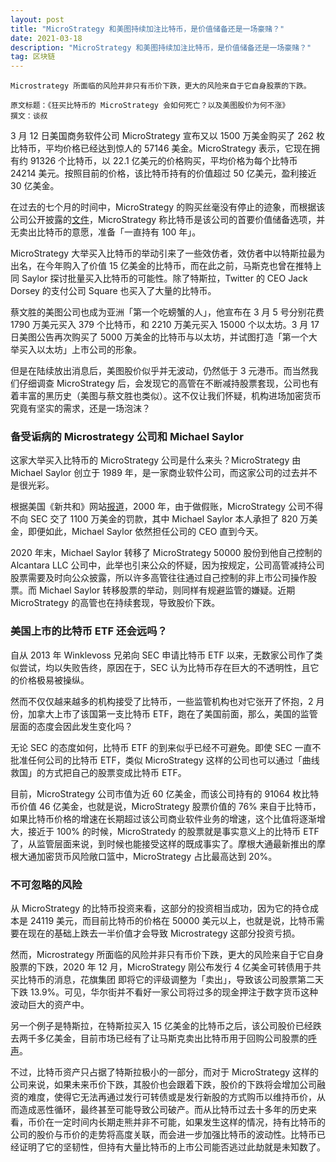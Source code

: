 ```yaml
---
layout: post
title: "MicroStrategy 和美图持续加注比特币，是价值储备还是一场豪赌？"
date: 2021-03-18
description: "MicroStrategy 和美图持续加注比特币，是价值储备还是一场豪赌？"
tag: 区块链
---   
```

```
Microstrategy 所面临的风险并非只有币价下跌，更大的风险来自于它自身股票的下跌。

原文标题：《狂买比特币的 MicroStrategy 会如何死亡？以及美图股价为何不涨》
撰文：谈叔
```

3 月 12 日美国商务软件公司 MicroStrategy 宣布又以 1500 万美金购买了 262 枚比特币，平均价格已经达到惊人的 57146 美金。MicroStrategy 表示，它现在拥有约 91326 个比特币，以 22.1 亿美元的价格购买，平均价格为每个比特币 24214 美元。按照目前的价格，该比特币持有的价值超过 50 亿美元，盈利接近 30 亿美金。

在过去的七个月的时间中，MicroStrategy 的购买丝毫没有停止的迹象，而根据该公司公开披露的[文件](https://ir.microstrategy.com/news-releases/news-release-details/microstrategy-adopts-bitcoin-primary-treasury-reserve-asset)，MicroStrategy 称比特币是该公司的首要价值储备选项，并无卖出比特币的意愿，准备「一直持有 100 年」。

MicroStrategy 大举买入比特币的举动引来了一些效仿者，效仿者中以特斯拉最为出名，在今年购入了价值 15 亿美金的比特币，而在此之前，马斯克也曾在推特上同 Saylor 探讨批量买入比特币的可能性。除了特斯拉，Twitter 的 CEO Jack Dorsey 的支付公司 Square 也买入了大量的比特币。

蔡文胜的美图公司也成为亚洲「第一个吃螃蟹的人」，他宣布在 3 月 5 号分别花费 1790 万美元买入 379 个比特币，和 2210 万美元买入 15000 个以太坊。3 月 17 日美图公告再次购买了 5000 万美金的比特币与以太坊，并试图打造「第一个大举买入以太坊」上市公司的形象。

但是在陆续放出消息后，美图股价似乎并无波动，仍然低于 3 元港币。而当然我们仔细调查 MicroStrategy 后，会发现它的高管在不断减持股票套现，公司也有着丰富的黑历史（美图与蔡文胜也类似）。这不仅让我们怀疑，机构进场加密货币究竟有坚实的需求，还是一场泡沫？

### 备受诟病的 Microstrategy 公司和 Michael Saylor
这家大举买入比特币的 MicroStrategy 公司是什么来头？MicroStrategy 由 Michael Saylor 创立于 1989 年，是一家商业软件公司，而这家公司的过去并不是很光彩。

根据美国《新共和》网站[报道](https://newrepublic.com/article/160773/bitcoin-price-boom-michael-saylor-microstrategy)，2000 年，由于做假账，MicroStrategy 公司不得不向 SEC 交了 1100 万美金的罚款，其中 Michael Saylor 本人承担了 820 万美金，即便如此，Michael Saylor 依然担任公司的 CEO 直到今天。

2020 年末，Michael Saylor 转移了 MicroStrategy 50000 股份到他自己控制的 Alcantara LLC 公司中，此举也引来公众的怀疑，因为按规定，公司高管减持公司股票需要及时向公众披露，所以许多高管往往通过自己控制的非上市公司操作股票。而 Michael Saylor 转移股票的举动，则同样有规避监管的嫌疑。近期 MicroStrategy 的高管也在持续套现，导致股价下跌。

### 美国上市的比特币 ETF 还会远吗？
自从 2013 年 Winklevoss 兄弟向 SEC 申请比特币 ETF 以来，无数家公司作了类似尝试，均以失败告终，原因在于，SEC 认为比特币存在巨大的不透明性，且它的价格极易被操纵。

然而不仅仅越来越多的机构接受了比特币，一些监管机构也对它张开了怀抱，2 月份，加拿大上市了该国第一支比特币 ETF，跑在了美国前面，那么，美国的监管层面的态度会因此发生变化吗？

无论 SEC 的态度如何，比特币 ETF 的到来似乎已经不可避免。即使 SEC 一直不批准任何公司的比特币 ETF，类似 MicroStrategy 这样的公司也可以通过「曲线救国」的方式把自己的股票变成比特币 ETF。

目前，MicroStrategy 公司市值为近 60 亿美金，而该公司持有的 91064 枚比特币价值 46 亿美金，也就是说，MicroStrategy 股票价值的 76% 来自于比特币，如果比特币价格的增速在长期超过该公司商业软件业务的增速，这个比值将逐渐增大，接近于 100% 的时候，MicroStratedy 的股票就是事实意义上的比特币 ETF 了，从监管层面来说，到时候也能接受这样的既成事实了。摩根大通最新推出的摩根大通加密货币风险敞口篮中，MicroStrategy 占比最高达到 20%。

### 不可忽略的风险
从 MicroStrategy 的比特币投资来看，这部分的投资相当成功，因为它的持仓成本是 24119 美元，而目前比特币的价格在 50000 美元以上，也就是说，比特币需要在现在的基础上跌去一半价值才会导致 Microstrategy 这部分投资亏损。

然而，Microstrategy 所面临的风险并非只有币价下跌，更大的风险来自于它自身股票的下跌，2020 年 12 月，MicroStrategy 刚公布发行 4 亿美金可转债用于共买比特币的消息，花旗集团 即将它的评级调整为「卖出」，导致该公司股票第二天下跌 13.9%。可见，华尔街并不看好一家公司将过多的现金押注于数字货币这种波动巨大的资产中。

另一个例子是特斯拉，在特斯拉买入 15 亿美金的比特币之后，该公司股价已经跌去两千多亿美金，目前市场已经有了让马斯克卖出比特币用于回购公司股票的[呼声](https://finance.yahoo.com/news/tesla-sell-bitcoin-buy-back-050117982.html)。

不过，比特币资产只占据了特斯拉极小的一部分，而对于 MicroStrategy 这样的公司来说，如果未来币价下跌，其股价也会跟着下跌，股价的下跌将会增加公司融资的难度，使得它无法再通过发行可转债或是发行新股的方式购币以维持币价，从而造成恶性循环，最终甚至可能导致公司破产。而从比特币过去十多年的历史来看，币价在一定时间内长期走熊并非不可能，如果发生这样的情况，持有比特币的公司的股价与币价的走势将高度关联，而会进一步加强比特币的波动性。比特币已经证明了它的坚韧性，但持有大量比特币的上市公司能否逃过此劫就是未知数了。
